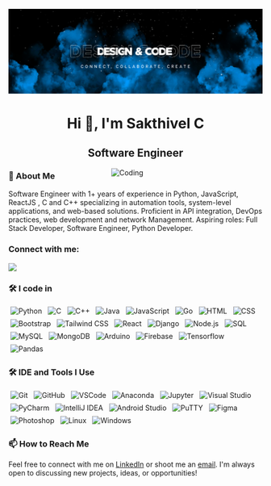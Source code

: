 ![Design and Code](Design_and_code.png)

<h1 align="center">Hi 👋, I'm Sakthivel C</h1>

<h2 align="center">Software Engineer</h2>
<img align="right" alt="Coding" width="300" src="git_4.gif">

### 💫 About Me

 Software Engineer with 1+ years of experience in Python, JavaScript, ReactJS , C and C++ specializing in automation tools, system-level applications, and web-based solutions. Proficient in API integration, DevOps practices, web development and network Management. Aspiring roles: Full Stack Developer, Software Engineer, Python Developer.




<h3 align="left">Connect with me:</h3>
<a href="https://www.linkedin.com/in/c-sakthivel/" target="blank"><img align="center" src="https://cdn.jsdelivr.net/gh/devicons/devicon@latest/icons/linkedin/linkedin-original.svg" height="40" /></a>

   
             
          

      
          



### 🛠 I code in

<p align="left">
  <img src="https://cdn.jsdelivr.net/gh/devicons/devicon/icons/python/python-original.svg" alt="Python" width="40" style="vertical-align:top; margin:4px">
  <img src="https://cdn.jsdelivr.net/gh/devicons/devicon/icons/c/c-original.svg" alt="C" width="40" style="vertical-align:top; margin:4px">
  <img src="https://cdn.jsdelivr.net/gh/devicons/devicon/icons/cplusplus/cplusplus-original.svg" alt="C++" width="40" style="vertical-align:top; margin:4px">
  <img src="https://cdn.jsdelivr.net/gh/devicons/devicon/icons/java/java-original.svg" alt="Java" width="40" style="vertical-align:top; margin:4px">
  <img src="https://cdn.jsdelivr.net/gh/devicons/devicon/icons/javascript/javascript-original.svg" alt="JavaScript" width="40" style="vertical-align:top; margin:4px">
  <img src="https://cdn.jsdelivr.net/gh/devicons/devicon@latest/icons/go/go-original-wordmark.svg" alt="Go" width="40" style="vertical-align:top; margin:4px">
  <img src="https://cdn.jsdelivr.net/gh/devicons/devicon/icons/html5/html5-original.svg" alt="HTML" width="40" style="vertical-align:top; margin:4px">
  <img src="https://cdn.jsdelivr.net/gh/devicons/devicon/icons/css3/css3-original.svg" alt="CSS" width="40" style="vertical-align:top; margin:4px">
  <img src="https://cdn.jsdelivr.net/gh/devicons/devicon/icons/bootstrap/bootstrap-original.svg" alt="Bootstrap" width="40" style="vertical-align:top; margin:4px">
  <img src="https://cdn.jsdelivr.net/gh/devicons/devicon/icons/tailwindcss/tailwindcss-original.svg" alt="Tailwind CSS" width="40" style="vertical-align:top; margin:4px">
  <img src="https://cdn.jsdelivr.net/gh/devicons/devicon/icons/react/react-original.svg" alt="React" width="40" style="vertical-align:top; margin:4px">
  <img src="https://cdn.jsdelivr.net/gh/devicons/devicon/icons/django/django-plain.svg" alt="Django" width="40" style="vertical-align:top; margin:4px">
  <img src="https://cdn.jsdelivr.net/gh/devicons/devicon/icons/nodejs/nodejs-original-wordmark.svg" alt="Node.js" width="40" style="vertical-align:top; margin:4px">
  <img src="https://cdn.jsdelivr.net/gh/devicons/devicon/icons/azuresqldatabase/azuresqldatabase-original.svg" alt="SQL" width="40" style="vertical-align:top; margin:4px">
  <img src="https://cdn.jsdelivr.net/gh/devicons/devicon/icons/mysql/mysql-original-wordmark.svg" alt="MySQL" width="40" style="vertical-align:top; margin:4px">
  <img src="https://cdn.jsdelivr.net/gh/devicons/devicon/icons/mongodb/mongodb-original.svg" alt="MongoDB" width="40" style="vertical-align:top; margin:4px">
  <img src="https://cdn.jsdelivr.net/gh/devicons/devicon/icons/arduino/arduino-original.svg" alt="Arduino" width="40" style="vertical-align:top; margin:4px">
  <img src="https://cdn.jsdelivr.net/gh/devicons/devicon/icons/firebase/firebase-original.svg" alt="Firebase" width="40" style="vertical-align:top; margin:4px">
  <img src="https://cdn.jsdelivr.net/gh/devicons/devicon/icons/tensorflow/tensorflow-original.svg" alt="Tensorflow" width="40" style="vertical-align:top; margin:4px">
  <img src="https://cdn.jsdelivr.net/gh/devicons/devicon/icons/pandas/pandas-original.svg" alt="Pandas" width="40" style="vertical-align:top; margin:4px">
</p>

### 🛠 IDE and Tools I Use

<p align="left">
  <img src="https://cdn.jsdelivr.net/gh/devicons/devicon/icons/git/git-original.svg" alt="Git" width="40" style="vertical-align:top; margin:4px">
  <img src="https://cdn.jsdelivr.net/gh/devicons/devicon/icons/github/github-original.svg" alt="GitHub" width="40" style="vertical-align:top; margin:4px">
  <img src="https://cdn.jsdelivr.net/gh/devicons/devicon/icons/vscode/vscode-original.svg" alt="VSCode" width="40" style="vertical-align:top; margin:4px">
  <img src="https://cdn.jsdelivr.net/gh/devicons/devicon/icons/anaconda/anaconda-original.svg" alt="Anaconda" width="40" style="vertical-align:top; margin:4px">
  <img src="https://cdn.jsdelivr.net/gh/devicons/devicon/icons/jupyter/jupyter-original-wordmark.svg" alt="Jupyter" width="40" style="vertical-align:top; margin:4px">
  <img src="https://cdn.jsdelivr.net/gh/devicons/devicon/icons/visualstudio/visualstudio-original.svg" alt="Visual Studio" width="40" style="vertical-align:top; margin:4px">
  <img src="https://cdn.jsdelivr.net/gh/devicons/devicon/icons/pycharm/pycharm-original.svg" alt="PyCharm" width="40" style="vertical-align:top; margin:4px">
  <img src="https://cdn.jsdelivr.net/gh/devicons/devicon/icons/intellij/intellij-original.svg" alt="IntelliJ IDEA" width="40" style="vertical-align:top; margin:4px">
  <img src="https://cdn.jsdelivr.net/gh/devicons/devicon/icons/androidstudio/androidstudio-original.svg" alt="Android Studio" width="40" style="vertical-align:top; margin:4px">
  <img src="https://cdn.jsdelivr.net/gh/devicons/devicon/icons/putty/putty-original.svg" alt="PuTTY" width="40" style="vertical-align:top; margin:4px">
  <img src="https://cdn.jsdelivr.net/gh/devicons/devicon/icons/figma/figma-original.svg" alt="Figma" width="40" style="vertical-align:top; margin:4px">
  <img src="https://cdn.jsdelivr.net/gh/devicons/devicon/icons/photoshop/photoshop-plain.svg" alt="Photoshop" width="40" style="vertical-align:top; margin:4px">
  <img src="https://cdn.jsdelivr.net/gh/devicons/devicon/icons/linux/linux-original.svg" alt="Linux" width="40" style="vertical-align:top; margin:4px">
  <img src="https://cdn.jsdelivr.net/gh/devicons/devicon/icons/windows11/windows11-original.svg" alt="Windows" width="40" style="vertical-align:top; margin:4px">
  <!--
   <img src="https://cdn.jsdelivr.net/gh/devicons/devicon/icons/linkedin/linkedin-original.svg" alt="LinkedIn" width="40" style="vertical-align:top; margin:4px">
  <img src="https://cdn.jsdelivr.net/gh/devicons/devicon/icons/chrome/chrome-original.svg" alt="Chrome" width="40" style="vertical-align:top; margin:4px">
  <img src="https://cdn.jsdelivr.net/gh/devicons/devicon/icons/google/google-original.svg" alt="Google" width="40" style="vertical-align:top; margin:4px">
  -->
  
  
  
</p>

### 📫 How to Reach Me

Feel free to connect with me on [LinkedIn](https://linkedin.com/in/c-sakthivel/) or shoot me an [email](mailto:sakthi1904s@gmail.com). I'm always open to discussing new projects, ideas, or opportunities!
